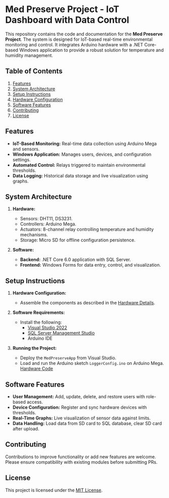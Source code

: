 # Med Preserve Project - IoT Dashboard with Data Control

This repository contains the code and documentation for the **Med Preserve Project**. The system is designed for IoT-based real-time environmental monitoring and control. It integrates Arduino hardware with a .NET Core-based Windows application to provide a robust solution for temperature and humidity management.

## Table of Contents
1. [Features](#features)
2. [System Architecture](#system-architecture)
3. [Setup Instructions](#setup-instructions)
4. [Hardware Configuration](#hardware-configuration)
5. [Software Features](#software-features)
6. [Contributing](#contributing)
7. [License](#license)

## Features
- **IoT-Based Monitoring:** Real-time data collection using Arduino Mega and sensors.
- **Windows Application:** Manages users, devices, and configuration settings.
- **Automated Control:** Relays triggered to maintain environmental thresholds.
- **Data Logging:** Historical data storage and live visualization using graphs.

## System Architecture
1. **Hardware:**
   - Sensors: DHT11, DS3231.
   - Controllers: Arduino Mega.
   - Actuators: 8-channel relay controlling temperature and humidity mechanisms.
   - Storage: Micro SD for offline configuration persistence.

2. **Software:**
   - **Backend:** .NET Core 6.0 application with SQL Server.
   - **Frontend:** Windows Forms for data entry, control, and visualization.

## Setup Instructions

1. **Hardware Configuration:**  
   - Assemble the components as described in the [Hardware Details](#hardware-configuration).

2. **Software Requirements:**  
   - Install the following:
     - [Visual Studio 2022](https://visualstudio.microsoft.com/2022/)
     - [SQL Server Management Studio](https://learn.microsoft.com/en-us/sql/ssms)
     - Arduino IDE

3. **Running the Project:**  
   - Deploy the `MedPreserveApp` from Visual Studio.
   - Load and run the Arduino sketch `LoggerConfig.ino` on Arduino Mega. [Hardware Code](https://github.com/vikkytech02/Temperature-Data-Logger-Arduino)

## Software Features
- **User Management:** Add, update, delete, and restore users with role-based access.
- **Device Configuration:** Register and sync hardware devices with thresholds.
- **Real-Time Graphs:** Live visualization of sensor data against limits.
- **Data Handling:** Load data from SD card to SQL database, clear SD card after upload.

## Contributing
Contributions to improve functionality or add new features are welcome. Please ensure compatibility with existing modules before submitting PRs.

## License
This project is licensed under the [MIT License](LICENSE).
